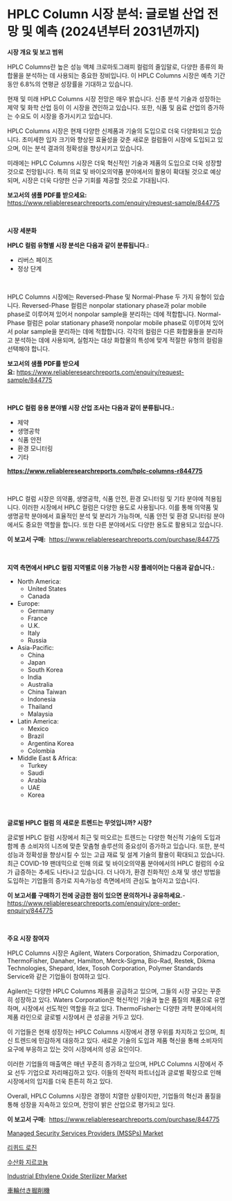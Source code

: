 <p><h1>HPLC Column 시장 분석: 글로벌 산업 전망 및 예측 (2024년부터 2031년까지)</h1></p><p><strong>시장 개요 및 보고 범위</strong></p>
<p><p>HPLC Columns란 높은 성능 액체 크로마토그래피 컬럼의 줄임말로, 다양한 종류의 화합물을 분석하는 데 사용되는 중요한 장비입니다. 이 HPLC Columns 시장은 예측 기간 동안 6.8%의 연평균 성장률을 기대하고 있습니다.</p><p>현재 및 미래 HPLC Columns 시장 전망은 매우 밝습니다. 신종 분석 기술과 성장하는 제약 및 화학 산업 등이 이 시장을 견인하고 있습니다. 또한, 식품 및 음료 산업의 증가하는 수요도 이 시장을 증가시키고 있습니다.</p><p>HPLC Columns 시장은 현재 다양한 신제품과 기술의 도입으로 더욱 다양화되고 있습니다. 초미세한 입자 크기와 향상된 효율성을 갖춘 새로운 컬럼들이 시장에 도입되고 있으며, 이는 분석 결과의 정확성을 향상시키고 있습니다.</p><p>미래에는 HPLC Columns 시장은 더욱 혁신적인 기술과 제품의 도입으로 더욱 성장할 것으로 전망됩니다. 특히 의료 및 바이오의약품 분야에서의 활용이 확대될 것으로 예상되며, 시장은 더욱 다양한 신규 기회를 제공할 것으로 기대됩니다.</p></p>
<p><strong>보고서의 샘플 PDF를 받으세요:</strong> <a href="https://www.reliableresearchreports.com/enquiry/request-sample/844775">https://www.reliableresearchreports.com/enquiry/request-sample/844775</a></p>
<p>&nbsp;</p>
<p><strong>시장 세분화</strong></p>
<p><strong>HPLC 컬럼 유형별 시장 분석은 다음과 같이 분류됩니다.:</strong></p>
<p><ul><li>리버스 페이즈</li><li>정상 단계</li></ul></p>
<p>&nbsp;</p>
<p><p>HPLC Columns 시장에는 Reversed-Phase 및 Normal-Phase 두 가지 유형이 있습니다. Reversed-Phase 컬럼은 nonpolar stationary phase과 polar mobile phase로 이루어져 있어서 nonpolar sample을 분리하는 데에 적합합니다. Normal-Phase 컬럼은 polar stationary phase와 nonpolar mobile phase로 이루어져 있어서 polar sample을 분리하는 데에 적합합니다. 각각의 컬럼은 다른 화합물들을 분리하고 분석하는 데에 사용되며, 실험자는 대상 화합물의 특성에 맞게 적절한 유형의 컬럼을 선택해야 합니다.</p></p>
<p><strong>보고서의 샘플 PDF를 받으세요:</strong>&nbsp;<a href="https://www.reliableresearchreports.com/enquiry/request-sample/844775">https://www.reliableresearchreports.com/enquiry/request-sample/844775</a></p>
<p>&nbsp;</p>
<p><strong> HPLC 컬럼 응용 분야별 시장 산업 조사는 다음과 같이 분류됩니다.:</strong></p>
<p><ul><li>제약</li><li>생명공학</li><li>식품 안전</li><li>환경 모니터링</li><li>기타</li></ul></p>
<p><strong><a href="https://www.reliableresearchreports.com/hplc-columns-r844775">https://www.reliableresearchreports.com/hplc-columns-r844775</a></strong></p>
<p>&nbsp;</p>
<p><p>HPLC 컬럼 시장은 의약품, 생명공학, 식품 안전, 환경 모니터링 및 기타 분야에 적용됩니다. 이러한 시장에서 HPLC 컬럼은 다양한 용도로 사용됩니다. 이를 통해 의약품 및 생명공학 분야에서 효율적인 분석 및 분리가 가능하며, 식품 안전 및 환경 모니터링 분야에서도 중요한 역할을 합니다. 또한 다른 분야에서도 다양한 용도로 활용되고 있습니다.</p></p>
<p><strong>이 보고서 구매:</strong>&nbsp; <a href="https://www.reliableresearchreports.com/purchase/844775">https://www.reliableresearchreports.com/purchase/844775</a></p>
<p>&nbsp;</p>
<p><strong>지역 측면에서 HPLC 컬럼 지역별로 이용 가능한 시장 플레이어는 다음과 같습니다.:</strong></p>
<p><ul>
    <li>
        North America:
        <ul>
            <li>United States</li>
            <li>Canada</li>
        </ul>
    </li>
    <li>
        Europe:
        <ul>
            <li>Germany</li>
            <li>France</li>
            <li>U.K.</li>
            <li>Italy</li>
            <li>Russia</li>
        </ul>
    </li>
    <li>
        Asia-Pacific:
        <ul>
            <li>China</li>
            <li>Japan</li>
            <li>South Korea</li>
            <li>India</li>
            <li>Australia</li>
            <li>China Taiwan</li>
            <li>Indonesia</li>
            <li>Thailand</li>
            <li>Malaysia</li>
        </ul>
    </li>
    <li>
        Latin America:
        <ul>
            <li>Mexico</li>
            <li>Brazil</li>
            <li>Argentina Korea</li>
            <li>Colombia</li>
        </ul>
    </li>
    <li>
        Middle East & Africa:
        <ul>
            <li>Turkey</li>
            <li>Saudi</li>
            <li>Arabia</li>
            <li>UAE</li>
            <li>Korea</li>
        </ul>
    </li>
    </ul></p>
<p>&nbsp;</p>
<p><strong>글로벌 HPLC 컬럼 의 새로운 트렌드는 무엇입니까? 시장?</strong></p>
<p><p>글로벌 HPLC 컬럼 시장에서 최근 및 떠오르는 트렌드는 다양한 혁신적 기술의 도입과 함께 총 소비자의 니즈에 맞춘 맞춤형 솔루션의 중요성이 증가하고 있습니다. 또한, 분석 성능과 정확성을 향상시킬 수 있는 고급 재료 및 설계 기술의 활용이 확대되고 있습니다. 최근 COVID-19 팬데믹으로 인해 의료 및 바이오의약품 분야에서의 HPLC 컬럼의 수요가 급증하는 추세도 나타나고 있습니다. 더 나아가, 환경 친화적인 소재 및 생산 방법을 도입하는 기업들의 증가로 지속가능성 측면에서의 관심도 높아지고 있습니다.</p></p>
<p><strong>이 보고서를 구매하기 전에 궁금한 점이 있으면 문의하거나 공유하세요.</strong>- <a href="https://www.reliableresearchreports.com/enquiry/pre-order-enquiry/844775">https://www.reliableresearchreports.com/enquiry/pre-order-enquiry/844775</a></p>
<p>&nbsp;</p>
<p><strong>주요 시장 참여자</strong></p>
<p><p>HPLC Columns 시장은 Agilent, Waters Corporation, Shimadzu Corporation, ThermoFisher, Danaher, Hamilton, Merck-Sigma, Bio-Rad, Restek, Dikma Technologies, Shepard, Idex, Tosoh Corporation, Polymer Standards Service와 같은 기업들이 참여하고 있다. </p><p>Agilent는 다양한 HPLC Columns 제품을 공급하고 있으며, 그들의 시장 규모는 꾸준히 성장하고 있다. Waters Corporation은 혁신적인 기술과 높은 품질의 제품으로 유명하며, 시장에서 선도적인 역할을 하고 있다. ThermoFisher는 다양한 과학 분야에서의 제품 라인으로 글로벌 시장에서 큰 성공을 거두고 있다. </p><p>이 기업들은 현재 성장하는 HPLC Columns 시장에서 경쟁 우위를 차지하고 있으며, 최신 트렌드에 민감하게 대응하고 있다. 새로운 기술의 도입과 제품 혁신을 통해 소비자의 요구에 부응하고 있는 것이 시장에서의 성공 요인이다. </p><p>이러한 기업들의 매출액은 매년 꾸준히 증가하고 있으며, HPLC Columns 시장에서 주요 선두 기업으로 자리매김하고 있다. 이들의 전략적 파트너십과 글로벌 확장으로 인해 시장에서의 입지를 더욱 튼튼히 하고 있다.</p><p>Overall, HPLC Columns 시장은 경쟁이 치열한 상황이지만, 기업들의 혁신과 품질을 통해 성장을 지속하고 있으며, 전망이 밝은 산업으로 평가되고 있다.</p></p>
<p><strong>이 보고서 구매:</strong>&nbsp;&nbsp;<a href="https://www.reliableresearchreports.com/purchase/844775">https://www.reliableresearchreports.com/purchase/844775</a></p>
<p><p><a href="https://www.linkedin.com/pulse/managed-security-services-providers-mssps-market-size-share-cs2uc?trackingId=2ola655uF%2FG8IQ%2F4DrMz6w%3D%3D">Managed Security Services Providers (MSSPs) Market</a></p><p><a href="https://medium.com/@tonyolfson67562023/%EC%95%A1%EC%B2%B4-%EB%A1%9C%EC%8B%A0-%EC%8B%9C%EC%9E%A5-%EA%B7%9C%EB%AA%A8-%EB%B0%8F-%EC%8B%9C%EC%9E%A5-%EB%8F%99%ED%96%A5-%EC%A0%84%EC%B2%B4-%EC%82%B0%EC%97%85-%EA%B0%9C%EC%9A%94-2024%EB%85%84%EB%B6%80%ED%84%B0-2031%EB%85%84%EA%B9%8C%EC%A7%80-52165e017312">리퀴드 로진</a></p><p><a href="https://medium.com/@arthuralety6767836754/%EC%A7%80%EB%A5%B4%EC%BD%94%EB%8A%84-%EC%88%98%EC%82%B0%ED%99%94%EB%AC%BC-%EC%8B%9C%EC%9E%A5-%EC%A0%84%EB%A7%9D-%EC%82%B0%EC%97%85-%EA%B0%9C%EC%9A%94-%EB%B0%8F-%EC%98%88%EC%B8%A1-2024%EB%85%84%EB%B6%80%ED%84%B0-2031%EB%85%84%EA%B9%8C%EC%A7%80-1847a8319464">수산화 지르코늄</a></p><p><a href="https://www.linkedin.com/pulse/industrial-ethylene-oxide-sterilizer-market-size-growing-i2kne?trackingId=CtoWLWVFNr%2BbaTFq2Uz%2BSw%3D%3D">Industrial Ethylene Oxide Sterilizer Market</a></p><p><a href="https://medium.com/@englandlifestyle_22171/%E3%83%9B%E3%82%A4%E3%83%BC%E3%83%AB%E4%BB%98%E3%81%8D%E3%81%AE%E6%8E%98%E5%89%8A%E6%A9%9F%E5%B8%82%E5%A0%B4%E8%A6%8F%E6%A8%A1%E3%81%8C-%E4%B8%96%E7%95%8C%E7%94%A3%E6%A5%AD%E3%81%AB%E3%81%8A%E3%81%91%E3%82%8B%E6%9C%80%E9%81%A9%E3%81%AA%E3%83%9E%E3%83%BC%E3%82%B1%E3%83%86%E3%82%A3%E3%83%B3%E3%82%B0%E3%83%81%E3%83%A3%E3%83%8D%E3%83%AB%E3%82%92%E6%98%8E%E3%82%89%E3%81%8B%E3%81%AB%E3%81%97%E3%81%BE%E3%81%99-745318cda1ec">車輪付き掘削機</a></p></p>